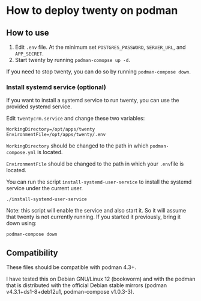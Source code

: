 # How to deploy twenty on podman

## How to use

1. Edit `.env` file. At the minimum set `POSTGRES_PASSWORD`, `SERVER_URL`, and `APP_SECRET`.
2. Start twenty by running `podman-comopse up -d`.

If you need to stop twenty, you can do so by running `podman-compose down`.


### Install systemd service (optional)

If you want to install a systemd service to run twenty, you can use the provided systemd service. 

Edit `twentycrm.service` and change these two variables:


	WorkingDirectory=/opt/apps/twenty
	EnvironmentFile=/opt/apps/twenty/.env

`WorkingDirectory` should be changed to the path in which `podman-compose.yml` is located.

`EnvironmentFile` should be changed to the path in which your `.env`file is located.

You can run the script `install-systemd-user-service` to install the systemd service under the current user.


	./install-systemd-user-service

Note: this script will enable the service and also start it. So it will assume that twenty is not currently running.
If you started it previously, bring it down using:

	podman-compose down



## Compatibility

These files should be compatible with podman 4.3+.

I have tested this on Debian GNU/Linux 12 (bookworm) and with the podman that is distributed with the official Debian stable mirrors (podman v4.3.1+ds1-8+deb12u1, podman-compose v1.0.3-3).


